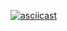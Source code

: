 [![asciicast](https://asciinema.org/a/dg8Ke2QKDM6s2hM1kiSwONkks.svg)](https://asciinema.org/a/dg8Ke2QKDM6s2hM1kiSwONkks)
